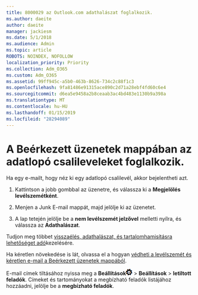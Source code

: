 ```yaml
---
title: 8000029 az Outlook.com adathalászat foglalkozik.
ms.author: daeite
author: daeite
manager: jackiesm
ms.date: 5/1/2018
ms.audience: Admin
ms.topic: article
ROBOTS: NOINDEX, NOFOLLOW
localization_priority: Priority
ms.collection: Adm_O365
ms.custom: Adm_O365
ms.assetid: 99ff945c-a5b0-463b-8626-734c2c88f1c3
ms.openlocfilehash: 9fa81486e91315ace890c2d71a28ebf4fd60c6e4
ms.sourcegitcommit: d6ea5e9458a2b8ceaab3ac4bd483e1130b9a398a
ms.translationtype: MT
ms.contentlocale: hu-HU
ms.lasthandoff: 01/15/2019
ms.locfileid: "28294089"
---
```

# <a name="deal-with-phishing-scams-in-your-inbox"></a>A Beérkezett üzenetek mappában az adatlopó csalileveleket foglalkozik.

Ha egy e-mailt, hogy néz ki egy adatlopó csalilevél, akkor bejelentheti azt.
  
1. Kattintson a jobb gombbal az üzenetre, és válassza ki a **Megjelölés levélszemétként**. 
    
2. Menjen a Junk E-mail mappát, majd jelölje ki az üzenetet.
    
3. A lap tetején jelölje be a **nem levélszemét jelzővel** melletti nyílra, és válassza az **Adathalászat**. 
    
Tudjon meg többet [visszaélés, adathalászat, és tartalomhamisításra lehetőséget adó](https://go.microsoft.com/fwlink/p/?linkid=873139)kezelésére.
  
Ha kéretlen növekedése is lát, olvassa el a hogyan [védheti a levélszemét és kéretlen e-mail a Beérkezett üzenetek mappából](https://go.microsoft.com/fwlink/p/?linkid=873140).
  
E-mail címek tiltásához nyissa meg a **Beállítások**![beállítások](media/f4b2e798-fff1-4a14-931f-5677a4543b58.png) \> **Beállítások** \> **letiltott feladók**. Címeket és tartományokat a megbízható feladók listájához hozzáadni, jelölje be a **megbízható feladók**. 
  

